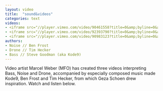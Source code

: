 ```yaml
---
layout: video
title:  "sound&videos"
categories: text
videos:
- <iframe src="//player.vimeo.com/video/90461558?title=0&amp;byline=0&amp;portrait=0&amp;color=ff555d" width="480" height="269" frameborder="0" webkitallowfullscreen mozallowfullscreen allowfullscreen></iframe>
- <iframe src="//player.vimeo.com/video/92393790?title=0&amp;byline=0&amp;portrait=0&amp;color=ff555d" width="480" height="270" frameborder="0" webkitallowfullscreen mozallowfullscreen allowfullscreen></iframe>
- <iframe src="//player.vimeo.com/video/90983123?title=0&amp;byline=0&amp;portrait=0&amp;color=ff555d" width="480" height="270" frameborder="0" webkitallowfullscreen mozallowfullscreen allowfullscreen></iframe>
authors:
- Noise // Ben Frost
- Drone // Tim Hecker
- Bass // Steve Goodman (aka Kode9)
---
```


Video artist Marcel Weber (MFO) has created three videos interpreting Bass, Noise and Drone, accompanied by especially composed music made Kode9, Ben Frost and Tim Hecker, from which Geza Schoen drew inspiration.
Watch and listen below.